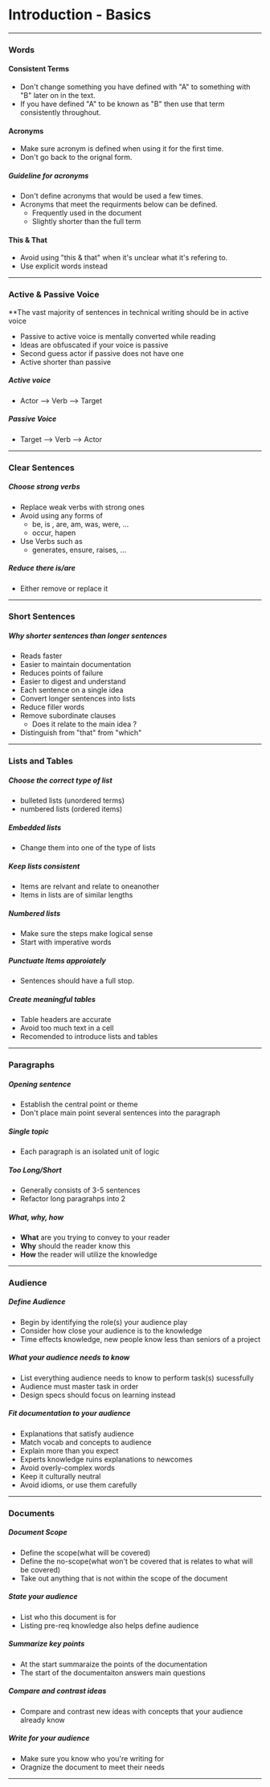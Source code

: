 # Introduction - Basics
---
### Words

#### Consistent Terms
- Don't change something you have defined with "A" to something with "B" later on in the text.
- If you have defined "A" to be known as "B" then use that term consistently throughout.

#### Acronyms
- Make sure acronym is defined when using it for the first time.
- Don't go back to the orignal form.

##### Guideline for acronyms
- Don't define acronyms that would be used a few times.
- Acronyms that meet the requirments below can be defined.
	- Frequently used in the document
	- Slightly shorter than the full term

#### This & That
- Avoid using "this & that" when it's unclear what it's refering to.
- Use explicit words instead

---
### Active & Passive Voice
**The vast majority of sentences in technical writing should be in active voice
- Passive to active voice is mentally converted while reading
- Ideas are obfuscated if your voice is passive
- Second guess actor if passive does not have one
- Active shorter than passive


##### Active voice
- Actor --> Verb --> Target

##### Passive Voice
- Target --> Verb --> Actor

---
### Clear Sentences

##### Choose strong verbs
- Replace weak verbs with strong ones
- Avoid using any forms of 
	- be, is , are, am, was, were, ...
	- occur, hapen
- Use Verbs such as
	- generates, ensure, raises, ...

##### Reduce there is/are
- Either remove or replace it

---
### Short Sentences

##### Why shorter sentences than longer sentences
- Reads faster
- Easier to maintain documentation
- Reduces points of failure
- Easier to digest and understand
- Each sentence on a single idea
- Convert longer sentences into lists
- Reduce filler words
- Remove subordinate clauses
	- Does it relate to the main idea ?
- Distinguish from "that" from "which"

---
### Lists and Tables

##### Choose the correct type of list
- bulleted lists (unordered terms)
- numbered lists (ordered items)

##### Embedded lists
- Change them into one of the type of lists

##### Keep lists consistent
- Items are relvant and relate to oneanother
- Items in lists are of similar lengths

##### Numbered lists
- Make sure the steps make logical sense
- Start with imperative words

##### Punctuate Items approiately
- Sentences should have a full stop.

##### Create meaningful tables
- Table headers are accurate
- Avoid too much text in a cell
- Recomended to introduce lists and tables

---
### Paragraphs

##### Opening sentence
- Establish the central point or theme
- Don't place main point several sentences into the paragraph

##### Single topic
- Each paragraph is an isolated unit of logic

##### Too Long/Short
- Generally consists of 3-5 sentences
- Refactor long paragrahps into 2

##### What, why, how 
- **What** are you trying to convey to your reader
- **Why** should the reader know this
- **How** the reader will utilize the knowledge

---
### Audience

##### Define Audience
- Begin by identifying the role(s) your audience play
- Consider how close your audience is to the knowledge
- Time effects knowledge, new people know less than seniors of a project

##### What your audience needs to know 
- List everything audience needs to know to perform task(s) sucessfully
- Audience must master task in order
- Design specs should focus on learning instead

##### Fit documentation to your audience
- Explanations that satisfy audience 
- Match vocab and concepts to audience
- Explain more than you expect
- Experts knowledge ruins explanations to newcomes
- Avoid overly-complex  words
- Keep it culturally neutral
- Avoid idioms, or use them carefully

---
### Documents

##### Document Scope
- Define the scope(what will be covered)
- Define the no-scope(what won't be covered that is relates to what will be covered)
- Take out anything that is not within the scope of the document

##### State your audience
- List who this document is for
- Listing pre-req knowledge also helps define audience

##### Summarize key points
- At the start summaraize the points of the documentation
- The start of the documentaiton answers main questions

##### Compare and contrast ideas
- Compare and contrast new ideas with concepts that your audience already know

##### Write for your audience
- Make sure you know who you're writing for
- Oragnize the document to meet their needs

---








